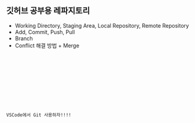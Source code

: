 ## 깃허브 공부용 레파지토리

- Working Directory, Staging Area, Local Repository, Remote Repository
- Add, Commit, Push, Pull
- Branch
- Conflict 해결 방법 + Merge

<code>
<!DOCTYPE html>
<html lang="en">
  <head>
    <meta charset="UTF-8" />
    <meta name="viewport" content="width=device-width, initial-scale=1.0" />
    <title>이건 새로운 기능!!</title>
  </head>
  <body>
    <p>VSCode에서 Git 사용하자!!!!</p>
  </body>
</html>
</code>
